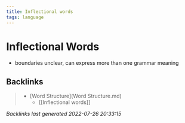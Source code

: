 ```yaml
---
title: Inflectional words
tags: language
---
```


# Inflectional Words
- boundaries unclear, can express more than one grammar meaning


































































































## Backlinks

> - [Word Structure](Word Structure.md)
>   - [[Inflectional words]]

_Backlinks last generated 2022-07-26 20:33:15_
